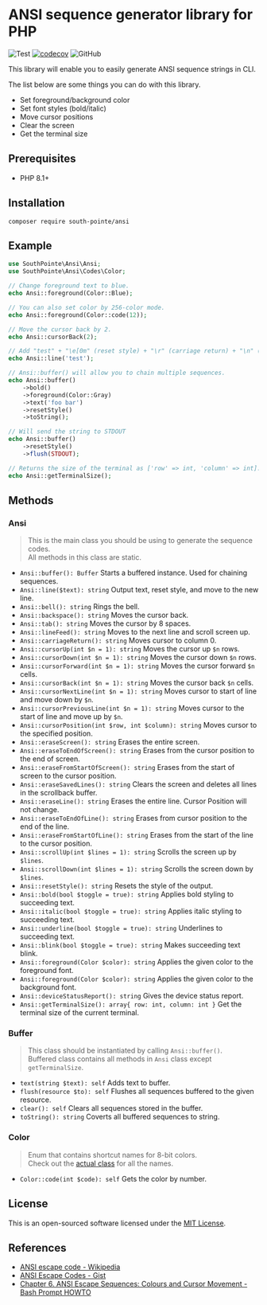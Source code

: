# ANSI sequence generator library for PHP

![Test](https://github.com/south-pointe/ansi/actions/workflows/test.yml/badge.svg)
[![codecov](https://codecov.io/gh/south-pointe/ansi/branch/main/graph/badge.svg?token=1PV8FB4O4O)](https://codecov.io/gh/south-pointe/ansi)
![GitHub](https://img.shields.io/github/license/south-pointe/ansi)

This library will enable you to easily generate ANSI sequence strings in CLI.

The list below are some things you can do with this library.

- Set foreground/background color
- Set font styles (bold/italic)
- Move cursor positions
- Clear the screen
- Get the terminal size

## Prerequisites

- PHP 8.1+

## Installation

```
composer require south-pointe/ansi
```

## Example

```php
use SouthPointe\Ansi\Ansi;
use SouthPointe\Ansi\Codes\Color;

// Change foreground text to blue.
echo Ansi::foreground(Color::Blue);

// You can also set color by 256-color mode.
echo Ansi::foreground(Color::code(12));

// Move the cursor back by 2.
echo Ansi::cursorBack(2);

// Add "test" + "\e[0m" (reset style) + "\r" (carriage return) + "\n" (new line)
echo Ansi::line('test');

// Ansi::buffer() will allow you to chain multiple sequences.
echo Ansi::buffer()
    ->bold()
    ->foreground(Color::Gray)
    ->text('foo bar')
    ->resetStyle()
    ->toString();

// Will send the string to STDOUT
echo Ansi::buffer()
    ->resetStyle()
    ->flush(STDOUT);

// Returns the size of the terminal as ['row' => int, 'column' => int].
echo Ansi::getTerminalSize();
```

## Methods

### Ansi

> This is the main class you should be using to generate the sequence codes.  
All methods in this class are static.

- `Ansi::buffer(): Buffer` Starts a buffered instance. Used for chaining sequences.
- `Ansi::line($text): string` Output text, reset style, and move to the new line.
- `Ansi::bell(): string` Rings the bell.
- `Ansi::backspace(): string` Moves the cursor back.
- `Ansi::tab(): string` Moves the cursor by 8 spaces.
- `Ansi::lineFeed(): string` Moves to the next line and scroll screen up.
- `Ansi::carriageReturn(): string` Moves cursor to column 0.
- `Ansi::cursorUp(int $n = 1): string` Moves the cursor up `$n` rows.
- `Ansi::cursorDown(int $n = 1): string` Moves the cursor down `$n` rows.
- `Ansi::cursorForward(int $n = 1): string` Moves the cursor forward `$n` cells.
- `Ansi::cursorBack(int $n = 1): string` Moves the cursor back `$n` cells.
- `Ansi::cursorNextLine(int $n = 1): string` Moves cursor to start of line and move down by `$n`.
- `Ansi::cursorPreviousLine(int $n = 1): string` Moves cursor to the start of line and move up by `$n`.
- `Ansi::cursorPosition(int $row, int $column): string` Moves cursor to the specified position.
- `Ansi::eraseScreen(): string` Erases the entire screen.
- `Ansi::eraseToEndOfScreen(): string` Erases from the cursor position to the end of screen.
- `Ansi::eraseFromStartOfScreen(): string` Erases from the start of screen to the cursor position.
- `Ansi::eraseSavedLines(): string` Clears the screen and deletes all lines in the scrollback buffer.
- `Ansi::eraseLine(): string` Erases the entire line. Cursor Position will not change.
- `Ansi::eraseToEndOfLine(): string` Erases from cursor position to the end of the line.
- `Ansi::eraseFromStartOfLine(): string` Erases from the start of the line to the cursor position.
- `Ansi::scrollUp(int $lines = 1): string` Scrolls the screen up by `$lines`.
- `Ansi::scrollDown(int $lines = 1): string` Scrolls the screen down by `$lines`.
- `Ansi::resetStyle(): string` Resets the style of the output.
- `Ansi::bold(bool $toggle = true): string` Applies bold styling to succeeding text.
- `Ansi::italic(bool $toggle = true): string` Applies italic styling to succeeding text.
- `Ansi::underline(bool $toggle = true): string` Underlines to succeeding text.
- `Ansi::blink(bool $toggle = true): string` Makes succeeding text blink.
- `Ansi::foreground(Color $color): string` Applies the given color to the foreground font.
- `Ansi::foreground(Color $color): string` Applies the given color to the background font.
- `Ansi::deviceStatusReport(): string` Gives the device status report.
- `Ansi::getTerminalSize(): array{ row: int, column: int }` Get the terminal size of the current terminal.  

### Buffer

> This class should be instantiated by calling `Ansi::buffer()`.  
Buffered class contains all methods in `Ansi` class except `getTerminalSize`.  

- `text(string $text): self` Adds text to buffer.
- `flush(resource $to): self` Flushes all sequences buffered to the given resource.
- `clear(): self` Clears all sequences stored in the buffer.
- `toString(): string` Coverts all buffered sequences to string.

### Color

> Enum that contains shortcut names for 8-bit colors.  
Check out the [actual class](src/Codes/Color.php) for all the names.

- `Color::code(int $code): self` Gets the color by number.  


## License

This is an open-sourced software licensed under the [MIT License](LICENSE).

## References

- [ANSI escape code - Wikipedia](https://en.wikipedia.org/wiki/ANSI_escape_code)
- [ANSI Escape Codes - Gist](https://gist.github.com/fnky/458719343aabd01cfb17a3a4f7296797)
- [Chapter 6. ANSI Escape Sequences: Colours and Cursor Movement - Bash Prompt HOWTO](https://tldp.org/HOWTO/Bash-Prompt-HOWTO/c327.html)
